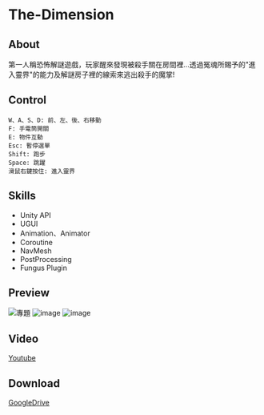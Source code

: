 # The-Dimension  
## About
第一人稱恐怖解謎遊戲，玩家醒來發現被殺手關在房間裡...透過冤魂所賜予的"進入靈界"的能力及解謎房子裡的線索來逃出殺手的魔掌!  

## Control  
```  
W、A、S、D: 前、左、後、右移動   
F: 手電筒開關  
E: 物件互動  
Esc: 暫停選單 
Shift: 跑步  
Space: 跳躍  
滑鼠右鍵按住: 進入靈界  
```  

## Skills  
- Unity API
- UGUI
- Animation、Animator
- Coroutine
- NavMesh
- PostProcessing
- Fungus Plugin

## Preview  
![專題](https://github.com/suu0319/The-Dimension/assets/59763965/f3903afa-7ea7-4803-a67a-e19ca884897f)
![image](https://github.com/suu0319/The-Dimension/assets/59763965/24a68be9-7e41-44ed-be23-d8371434f1e7)
![image](https://github.com/suu0319/The-Dimension/assets/59763965/727ea04a-1d0b-40e4-9093-9d0ae83e6b12)

## Video  
[Youtube](https://youtu.be/VQ43wC4gwQE)  

## Download  
[GoogleDrive](https://drive.google.com/file/d/13JhYa-Ha9KKUYCki_bYB0H1V4V92O05u/view?usp=sharing)
